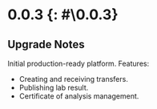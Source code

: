 # 0.0.3 {: #\0.0.3}

## Upgrade Notes

Initial production-ready platform. Features:

- Creating and receiving transfers.
- Publishing lab result.
- Certificate of analysis management.
